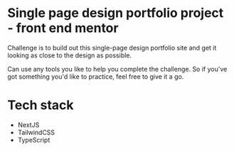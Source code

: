 # Single page design portfolio project - front end mentor

Challenge is to build out this single-page design portfolio site and get it looking as close to the design as possible.

Can use any tools you like to help you complete the challenge. So if you've got something you'd like to practice, feel free to give it a go.

# Tech stack

- NextJS
- TailwindCSS
- TypeScript